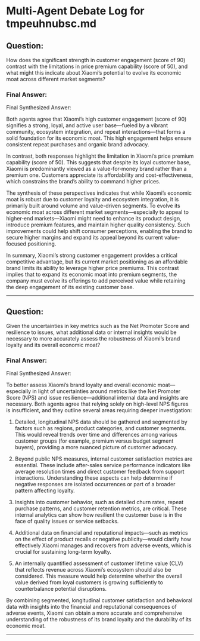 # Multi-Agent Debate Log for tmpeuhnubsc.md

## Question:
How does the significant strength in customer engagement (score of 90) contrast with the limitations in price premium capability (score of 50), and what might this indicate about Xiaomi’s potential to evolve its economic moat across different market segments?

### Final Answer:
Final Synthesized Answer:

Both agents agree that Xiaomi’s high customer engagement (score of 90) signifies a strong, loyal, and active user base—fueled by a vibrant community, ecosystem integration, and repeat interactions—that forms a solid foundation for its economic moat. This high engagement helps ensure consistent repeat purchases and organic brand advocacy.

In contrast, both responses highlight the limitation in Xiaomi’s price premium capability (score of 50). This suggests that despite its loyal customer base, Xiaomi is predominantly viewed as a value-for‑money brand rather than a premium one. Customers appreciate its affordability and cost-effectiveness, which constrains the brand’s ability to command higher prices.

The synthesis of these perspectives indicates that while Xiaomi’s economic moat is robust due to customer loyalty and ecosystem integration, it is primarily built around volume and value-driven segments. To evolve its economic moat across different market segments—especially to appeal to higher‑end markets—Xiaomi might need to enhance its product design, introduce premium features, and maintain higher quality consistency. Such improvements could help shift consumer perceptions, enabling the brand to secure higher margins and expand its appeal beyond its current value-focused positioning.

In summary, Xiaomi’s strong customer engagement provides a critical competitive advantage, but its current market positioning as an affordable brand limits its ability to leverage higher price premiums. This contrast implies that to expand its economic moat into premium segments, the company must evolve its offerings to add perceived value while retaining the deep engagement of its existing customer base.

---

## Question:
Given the uncertainties in key metrics such as the Net Promoter Score and resilience to issues, what additional data or internal insights would be necessary to more accurately assess the robustness of Xiaomi’s brand loyalty and its overall economic moat?

### Final Answer:
Final Synthesized Answer:

To better assess Xiaomi’s brand loyalty and overall economic moat—especially in light of uncertainties around metrics like the Net Promoter Score (NPS) and issue resilience—additional internal data and insights are necessary. Both agents agree that relying solely on high-level NPS figures is insufficient, and they outline several areas requiring deeper investigation:

1. Detailed, longitudinal NPS data should be gathered and segmented by factors such as regions, product categories, and customer segments. This would reveal trends over time and differences among various customer groups (for example, premium versus budget segment buyers), providing a more nuanced picture of customer advocacy.

2. Beyond public NPS measures, internal customer satisfaction metrics are essential. These include after-sales service performance indicators like average resolution times and direct customer feedback from support interactions. Understanding these aspects can help determine if negative responses are isolated occurrences or part of a broader pattern affecting loyalty.

3. Insights into customer behavior, such as detailed churn rates, repeat purchase patterns, and customer retention metrics, are critical. These internal analytics can show how resilient the customer base is in the face of quality issues or service setbacks.

4. Additional data on financial and reputational impacts—such as metrics on the effect of product recalls or negative publicity—would clarify how effectively Xiaomi manages and recovers from adverse events, which is crucial for sustaining long-term loyalty.

5. An internally quantified assessment of customer lifetime value (CLV) that reflects revenue across Xiaomi’s ecosystem should also be considered. This measure would help determine whether the overall value derived from loyal customers is growing sufficiently to counterbalance potential disruptions.

By combining segmented, longitudinal customer satisfaction and behavioral data with insights into the financial and reputational consequences of adverse events, Xiaomi can obtain a more accurate and comprehensive understanding of the robustness of its brand loyalty and the durability of its economic moat.

---

